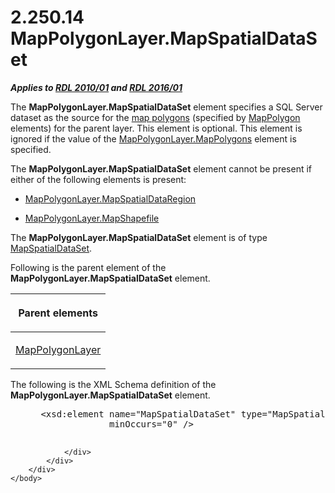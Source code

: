 <html dir="LTR" xmlns:mshelp="http://msdn.microsoft.com/mshelp" xmlns:ddue="http://ddue.schemas.microsoft.com/authoring/2003/5" xmlns:xlink="http://www.w3.org/1999/xlink" xmlns:tool="http://www.microsoft.com/tooltip">
    <head>
        <meta http-equiv="Content-Type" content="text/html; CHARSET=utf-8"></meta>
        <meta name="save" content="history"></meta>
        <title>2.250.14 MapPolygonLayer.MapSpatialDataSet</title>
        <xml>
            <mshelp:toctitle title="2.250.14 MapPolygonLayer.MapSpatialDataSet"></mshelp:toctitle>
            <mshelp:rltitle title="[MS-RDL]: MapPolygonLayer.MapSpatialDataSet"></mshelp:rltitle>
            <mshelp:keyword index="A" term="f9eae5c1-4d5e-428e-9dd7-71f3caf5534d"></mshelp:keyword>
            <mshelp:attr name="DCSext.ContentType" value="open specification"></mshelp:attr>
            <mshelp:attr name="AssetID" value="f9eae5c1-4d5e-428e-9dd7-71f3caf5534d"></mshelp:attr>
            <mshelp:attr name="TopicType" value="kbRef"></mshelp:attr>
            <mshelp:attr name="DCSext.Title" value="[MS-RDL]: MapPolygonLayer.MapSpatialDataSet" />
        </xml>
    </head>
    <body>
        <div id="header">
            <h1 class="heading">2.250.14 MapPolygonLayer.MapSpatialDataSet</h1>
        </div>
        <div id="mainSection">
            <div id="mainBody">
                <div id="allHistory" class="saveHistory"></div>
                <div id="sectionSection0" class="section" name="collapseableSection">
                    

<p><b><i>Applies to </i></b><a href="3428e690-a348-4ec7-8a6a-8efb42d2cdee.htm"><b><i>RDL 2010/01</i></b></a><b><i>
and </i></b><a href="52ce3983-2bfc-4e72-9359-42aaf5fe4509.htm"><b><i>RDL 2016/01</i></b></a></p>

<p>The <b>MapPolygonLayer.MapSpatialDataSet</b> element
specifies a SQL Server dataset as the source for the <a href="b2482b3f-74ab-4ca8-a9e5-c07955011743.htm#gt_f553c04a-6cfa-4612-8395-c4f3af4a50ac">map polygons</a> (specified by <a href="3ee27e43-26a2-4f27-9a31-d97e374d8633.htm">MapPolygon</a> elements) for
the parent layer. This element is optional. This element is ignored if the
value of the <a href="0457423c-549f-42ad-aa4e-24d1cae59a71.htm">MapPolygonLayer.MapPolygons</a>
element is specified. </p>

<p>The <b>MapPolygonLayer.MapSpatialDataSet</b> element cannot
be present if either of the following elements is present:</p>

<ul><li><p><span><span> 
</span></span><a href="9f95fa60-b272-456d-b16e-572590764d13.htm">MapPolygonLayer.MapSpatialDataRegion</a></p>

</li><li><p><span><span> 
</span></span><a href="30bb682a-8253-420b-9e8d-0017b6b847ef.htm">MapPolygonLayer.MapShapefile</a></p>

</li></ul><p>The <b>MapPolygonLayer.MapSpatialDataSet</b> element is of
type <a href="93e9fe27-62df-49a6-922e-37d605819dcf.htm">MapSpatialDataSet</a>.</p>

<p>Following is the parent element of the <b>MapPolygonLayer.MapSpatialDataSet</b>
element.</p>

<table>
 <thead>
  <tr>
   <th>
   <p>Parent elements</p>
   </th>
  </tr>
 </thead>
 <tr>
  <td>
  <p><a href="f54fa273-d9b2-4e49-a896-6001bcda016b.htm">MapPolygonLayer</a></p>
  </td>
 </tr>
</table>

<p>The following is the XML Schema definition of the <b>MapPolygonLayer.MapSpatialDataSet</b>
element.</p>

<dl>
<dd>
<div><pre> &lt;xsd:element name=&quot;MapSpatialDataSet&quot; type=&quot;MapSpatialDataSetType&quot; 
              minOccurs=&quot;0&quot; /&gt;
  
</pre></div>
</dd></dl>


                </div>
            </div>
        </div>
    </body>
</html>
